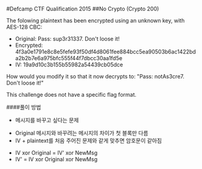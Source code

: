 #Defcamp CTF Qualification 2015
##No Crypto (Crypto 200)

The folowing plaintext has been encrypted using an unknown key, with AES-128 CBC:

 - Original: Pass: sup3r31337. Don't loose it!
 - Encrypted: 4f3a0e1791e8c8e5fefe93f50df4d8061fee884bcc5ea90503b6ac1422bda2b2b7e6a975bfc555f44f7dbcc30aa1fd5e
 - IV: 19a9d10c3b155b55982a54439cb05dce

How would you modify it so that it now decrypts to: "Pass: notAs3cre7. Don't loose it!" 

This challenge does not have a specific flag format.

####풀이 방법
 * 메시지를 바꾸고 싶다는 문제
  - Original 메시지와 바꾸려는 메시지의 차이가 첫 블록만 다름
  - IV + plaintext를 처음 주어진 문제와 같게 맞추면 암호문이 같아짐

 * IV xor Original = IV' xor NewMsg
 * IV' = IV xor Original xor NewMsg
